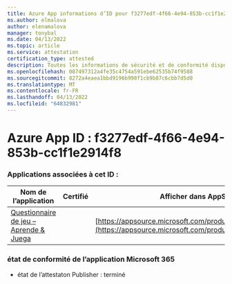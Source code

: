 ```yaml
---
title: Azure App informations d’ID pour f3277edf-4f66-4e94-853b-cc1f1e2914f8
ms.author: elmalova
author: elenamalova
manager: tonybal
ms.date: 04/13/2022
ms.topic: article
ms.service: attestation
certification_type: attested
description: Toutes les informations de sécurité et de conformité disponibles pour f3277edf-4f66-4e94-853b-cc1f1e2914f8.
ms.openlocfilehash: 087497312a4fe35c4754a591ebe62535b74f9588
ms.sourcegitcommit: 8272a4eaea1bbd9196b998f1cb9b87c6cbb7d5d0
ms.translationtype: MT
ms.contentlocale: fr-FR
ms.lasthandoff: 04/13/2022
ms.locfileid: "64832981"
---
```

# <a name="azure-app-id-f3277edf-4f66-4e94-853b-cc1f1e2914f8"></a>Azure App ID : f3277edf-4f66-4e94-853b-cc1f1e2914f8


### <a name="apps-associated-with-this-id"></a>Applications associées à cet ID :
| **Nom de l’application** | **Certifié** | **Afficher dans AppSource** |
|--------------|---------------|-----------------------|
| [Questionnaire de jeu – Aprende &amp; Juega](../forward/WA200002820.md) |  | [https://appsource.microsoft.com/product/office/WA200002820](https://appsource.microsoft.com/product/office/WA200002820) |

### <a name="microsoft-365-app-compliance-status"></a>état de conformité de l’application Microsoft 365
- état de l’attestaton Publisher : terminé
